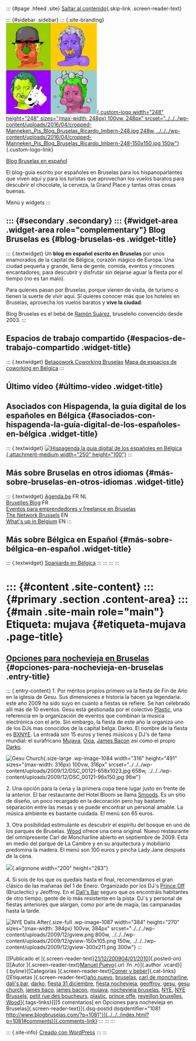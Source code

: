 ::: {#page .hfeed .site}
[Saltar al contenido](index.html#content){.skip-link
.screen-reader-text}

::: {#sidebar .sidebar}
::: {.site-branding}
[![](../../../wp-content/uploads/2016/04/cropped-Manneken_Pis_Blog_Bruselas_Ricardo_Imbern-248.jpg){.custom-logo
width="248" height="248" sizes="(max-width: 248px) 100vw, 248px"
srcset="../../../wp-content/uploads/2016/04/cropped-Manneken_Pis_Blog_Bruselas_Ricardo_Imbern-248.jpg 248w, ../../../wp-content/uploads/2016/04/cropped-Manneken_Pis_Blog_Bruselas_Ricardo_Imbern-248-150x150.jpg 150w"}](../../../index.html){.custom-logo-link}

[Blog Bruselas en español](../../../index.html)

El blog-guía escrito por españoles en Bruselas para los hispanoparlantes
que viven aquí y para los turistas que aprovechan los vuelos baratos
para descubrir el chocolate, la cerveza, la Grand Place y tantas otras
cosas buenas.

Menú y widgets
:::

::: {#secondary .secondary}
::: {#widget-area .widget-area role="complementary"}
Blog Bruselas es {#blog-bruselas-es .widget-title}
----------------

::: {.textwidget}
Un **blog en español escrito en Bruselas** por unos enamorados de la
capital de Bélgica, corazón mágico de Europa. Una ciudad pequeña y
grande, llena de gente, comida, eventos y rincones encantadores; para
descubrir y disfrutar sin dejarse aguar la fiesta por el tiempo (no es
tan malo).

Para quienes pasan por Bruselas, porque vienen de visita, de turismo o
tienen la suerte de vivir aquí. Sí quieres conocer más que los hoteles
en Bruselas, aprovecha los vuelos baratos y **vive la ciudad**.

Blog Bruselas es el bebé de [Ramón Suárez](http://www.ramonsuarez.com),
bruseleño convencido desde 2003.
:::

Espacios de trabajo compartido {#espacios-de-trabajo-compartido .widget-title}
------------------------------

::: {.textwidget}
[Betacowork Coworking Bruselas](http://www.betacowork.com) [Mapa de
espacios de coworking en Bélgica](http://coworkingbelgium.com)
:::

Último vídeo {#último-vídeo .widget-title}
------------

Asociados con Hispagenda, la guía digital de los españoles en Bélgica {#asociados-con-hispagenda-la-guía-digital-de-los-españoles-en-bélgica .widget-title}
---------------------------------------------------------------------

::: {.textwidget}
[![Hispagenda,la guía digital de los españoles en
Bélgica](../../../wp-content/uploads/2010/04/Hispagenda-250px.gif "Hispagenda, la guía digital de los españoles en Bélgica"){.attachment-medium
width="250" height="100"}](http://www.hispagenda.com)
:::

Más sobre Bruselas en otros idiomas {#más-sobre-bruselas-en-otros-idiomas .widget-title}
-----------------------------------

::: {.textwidget}
[Agenda.be](http://www.agenda.be) FR NL\
[Bruxelles Blog](http://www.bxlblog.be/) FR\
[Eventos para emprendedores y freelance en
Bruselas](http://www.betacowork.com/events/)\
[The Network
Brussels](http://groups.yahoo.com/group/TheNetworkBrussels/) EN\
[What\'s up in Belgium](http://www.whatsupin.be/) EN
:::

Más sobre Bélgica en Español {#más-sobre-bélgica-en-español .widget-title}
----------------------------

::: {.textwidget}
[Spaniards en Bélgica](http://www.spaniards.es/paises/belgica)
:::
:::
:::
:::

::: {#content .site-content}
::: {#primary .section .content-area}
::: {#main .site-main role="main"}
Etiqueta: mujava {#etiqueta-mujava .page-title}
================

[Opciones para nochevieja en Bruselas](../../../index.html?p=1081) {#opciones-para-nochevieja-en-bruselas .entry-title}
------------------------------------------------------------------

::: {.entry-content}
1\. Por méritos propios primero va la fiesta de Fin de Año en la iglesia
de Gesu. Sus dimensiones e historia la hacen ya legendaria: este año
2009 ha sido suyo en cuanto a fiestas se refiere. Se han celebrado alli
más de 10 eventos. Gesu está gestionada por el colectivo
[Plastic](http://www.facebook.com/search/?q=plastic&init=quick#/group.php?gid=15137642742&ref=ts),
una referencia en la organización de eventos que combinan la musica
electrónica con el arte. Sin embargo, la fiesta de este año la organiza
uno de los DJs mas conocidos de la capital belga: Darko. El nombre de la
fiesta es [BXNYE](http://bxnye.be/). La entrada son 15 euros y tienes
músicos y DJ's de fama mundial: el surafricano
[Mujava](http://www.myspace.com/mujava),
[Oxia](http://www.myspace.com/oxiagoodlife), [James
Bacon](http://www.myspace.com/dj-james-bacon) así como el propio
[Darko](http://www.facebook.com/event.php?eid=205382631929#/Darko.1).

![Gesu
Church](../../../wp-content/uploads/2009/12/DSC_00121-658x1023.jpg){.size-large
.wp-image-1084 width="316" height="491"
sizes="(max-width: 316px) 100vw, 316px"
srcset="../../../wp-content/uploads/2009/12/DSC_00121-658x1023.jpg 658w, ../../../wp-content/uploads/2009/12/DSC_00121-96x150.jpg 96w"}

2\. Una opción para la cena y la primera copa tiene lugar justo en
frente de la anterior. El bar restaurante del Hotel Bloom se llama
[Smoods](http://www.smoods.net/). Es un sitio de diseño, un poco
recargado en la decoración pero hay bastante separación entre las mesas
y se puede encontrar un personal amable. La música ambiente es bastante
cuidada. El menú son 65 euros.

3\. Otra posibilidad estimulante es descubrir el espíritu del bosque en
uno de los parques de Bruselas. [Wood](http://thewood.be/) ofrece una
cena original. Nuevo restaurante del omnipresente Carl de Moncharline
abierto en septiembre de 2009. Esta en medio del parque de La Cambre y
en su arquitectura y mobiliario predomina la madera. El menú son 100
euros y pincha Lady Jane después de la cena.

![](http://profile.ak.fbcdn.net/object2/1958/92/n212756122144_2537.jpg){.alignnone
width="200" height="283"}

4\. Si sois de los que os quedais hasta el final, recomendamos el gran
clásico de las mañanas del 1 de Enero. Organizado por los DJ´s [Prince
Off](http://bruclectic.blogspot.com/) (Bruclectic) y Jeoffroy. En el
[Dali's
Bar](http://maps.google.com/maps?f=q&source=s_q&hl=en&geocode=&q=35,+Petite+rue+des+bouchers+bruxelles&sll=37.0625,-95.677068&sspn=27.781434,79.013672&ie=UTF8&hq=&hnear=Korte+Beenhouwersstraat+35,+Brussel+1000+Bruxelles,+Brussel+Hoofdstedelijk+Gewest,+Belgium&ll=50.847566,4.353676&spn=0.002696,0.009645&z=17)
seguro que os encontráis habitantes de otro tiempo, gente de lo más
resistente en la pista: DJ\`s y personal de fiestas anteriores que
alargan, como por arte de magia, las campanadas hasta la tarde.

![NYE Dalis
After](../../../wp-content/uploads/2009/12/gview.png){.size-full
.wp-image-1087 width="384" height="270"
sizes="(max-width: 384px) 100vw, 384px"
srcset="../../../wp-content/uploads/2009/12/gview.png 800w, ../../../wp-content/uploads/2009/12/gview-150x105.png 150w, ../../../wp-content/uploads/2009/12/gview-300x211.png 300w"}
:::

[[Publicado el
]{.screen-reader-text}[21/12/200904/01/2010](../../../index.html?p=1081)]{.posted-on}[[[Autor
]{.screen-reader-text}[Manuel
Pueyo](../../author/easysun/index.html){.url .fn .n}]{.author
.vcard}]{.byline}[[Categorías ]{.screen-reader-text}[Comer y
beber](../../category/comer-y-beber/index.html)]{.cat-links}[[Etiquetas
]{.screen-reader-text}[año nuevo](../ano-nuevo/index.html),
[bruselas](../bruselas/index.html), [carl de
moncharline](../carl-de-moncharline/index.html), [dali\'s
bar](../dalis-bar/index.html), [darko](../darko/index.html), [fiesta 31
diciembre](../fiesta-31-diciembre/index.html), [fiesta
nochevieja](../fiesta-nochevieja/index.html),
[geoffroy](../geoffroy/index.html), [gesu](../gesu/index.html), [gesu
church](../gesu-church/index.html), [james
baco](../james-baco/index.html), [james
bacon](../james-bacon/index.html), [mujava](index.html), [nochevieja
bruselas](../nochevieja-bruselas/index.html), [NYE](../nye/index.html),
[NYE Brussels](../nye-brussels/index.html), [petit rue des
boucheurs](../petit-rue-des-boucheurs/index.html),
[plastic](../plastic/index.html), [prince
offe](../prince-offe/index.html), [reveillon
bruxelles](../reveillon-bruxelles/index.html),
[Wood](../wood/index.html)]{.tags-links}[[[5 comentarios[ en Opciones
para nochevieja en Bruselas]{.screen-reader-text}]{.dsq-postid
dsqidentifier="1081 http://www.blogbruselas.com/?p=1081"}](../../../index.html?p=1081#comments)]{.comments-link}
:::
:::
:::

::: {.site-info}
[Creado con WordPress](https://es.wordpress.org/)
:::
:::
